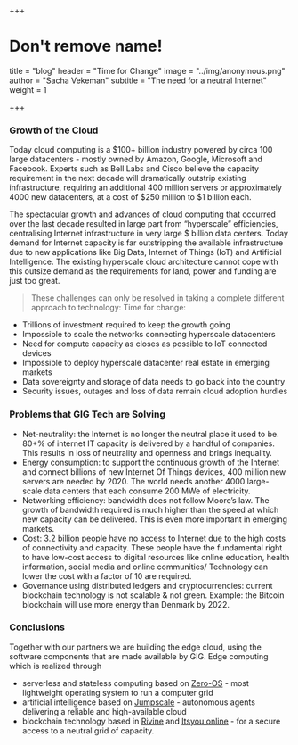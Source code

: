 +++
# Don't remove name!
title = "blog"
header = "Time for Change"
image = "../img/anonymous.png"
author = "Sacha Vekeman"
subtitle = "The need for a neutral Internet"
weight = 1

+++

### Growth of the Cloud

Today cloud computing is a $100+ billion industry powered by circa 100 large datacenters - mostly owned by Amazon, Google, Microsoft and Facebook. Experts such as Bell Labs and Cisco believe the capacity requirement in the next decade will dramatically outstrip existing infrastructure, requiring an additional 400 million servers or approximately 4000 new datacenters, at a cost of $250 million to $1 billion each.

The spectacular growth and advances of cloud computing that occurred over the last decade resulted in large part from “hyperscale” efficiencies, centralising Internet infrastructure in very large $ billion data centers. Today demand for Internet capacity is far outstripping the available infrastructure due to new applications like Big Data, Internet of Things (IoT) and Artificial Intelligence. The existing hyperscale cloud architecture cannot cope with this outsize demand as the requirements for land, power and funding are just too great.

> These challenges can only be resolved in taking a complete different approach to technology: Time for change:

* Trillions of investment required to keep the growth going
* Impossible to scale the networks connecting hyperscale datacenters
* Need for compute capacity as closes as possible to IoT connected devices
* Impossible to deploy hyperscale datacenter real estate in emerging markets
* Data sovereignty and storage of data needs to go back into the country
* Security issues, outages and loss of data remain cloud adoption hurdles

### Problems that GIG Tech are Solving

* Net-neutrality: the Internet is no longer the neutral place it used to be. 80+% of internet IT capacity is delivered by a handful of companies. This results in loss of neutrality and openness and brings inequality.
* Energy consumption: to support the continuous growth of the Internet and connect billions of new Internet Of Things devices, 400 million new servers are needed by 2020. The world needs another 4000 large- scale data centers that each consume 200 MWe of electricity.
* Networking efficiency: bandwidth does not follow Moore’s law. The growth of bandwidth required is much higher than the speed at which new capacity can be delivered. This is even more important in emerging markets.
* Cost: 3.2 billion people have no access to Internet due to the high costs of connectivity and capacity. These people have the fundamental right to have low-cost access to digital resources like online education, health information, social media and online communities/ Technology can lower the cost with a factor of 10 are required.
* Governance using distributed ledgers and cryptocurrencies: current blockchain technology is not scalable & not green. Example: the Bitcoin blockchain will use more energy than Denmark by 2022.

### Conclusions

Together with our partners we are building the edge cloud, using the software components that are made available by GIG. Edge computing which is realized through

* serverless and stateless computing based on [Zero-OS](https://github.com/zero-os) - most lightweight operating system to run a computer grid
* artificial intelligence based on [Jumpscale](https://github.com/jumpscale) - autonomous agents delivering a reliable and high-available cloud
* blockchain technology based in [Rivine](https://github.com/rivine) and [Itsyou.online](https://github.com/itsyouonline) - for a secure access to a neutral grid of capacity.  
